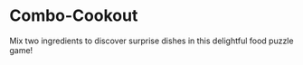 # Combo-Cookout
Mix two ingredients to discover surprise dishes in this delightful food puzzle game!
